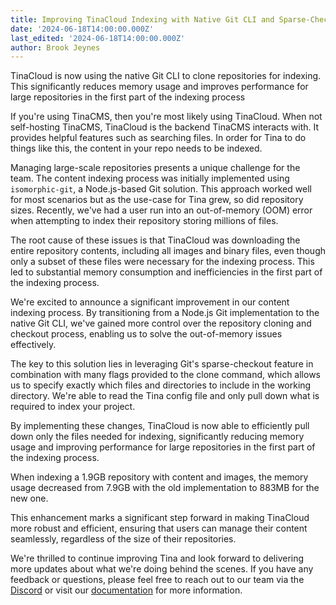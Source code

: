 ```yaml
---
title: Improving TinaCloud Indexing with Native Git CLI and Sparse-Checkout
date: '2024-06-18T14:00:00.000Z'
last_edited: '2024-06-18T14:00:00.000Z'
author: Brook Jeynes
---
```


TinaCloud is now using the native Git CLI to clone repositories for indexing. This significantly reduces memory usage and improves performance for large repositories in the first part of the indexing process

If you're using TinaCMS, then you're most likely using TinaCloud. When not self-hosting TinaCMS, TinaCloud is the backend TinaCMS interacts with. It provides helpful features such as searching files. In order for Tina to do things like this, the content in your repo needs to be indexed.

Managing large-scale repositories presents a unique challenge for the team. The content indexing process was initially implemented using `isomorphic-git`, a Node.js-based Git solution. This approach worked well for most scenarios but as the use-case for Tina grew, so did repository sizes. Recently, we've had a user run into an out-of-memory (OOM) error when attempting to index their repository storing millions of files.

The root cause of these issues is that TinaCloud was downloading the entire repository contents, including all images and binary files, even though only a subset of these files were necessary for the indexing process. This led to substantial memory consumption and inefficiencies in the first part of the indexing process.

We're excited to announce a significant improvement in our content indexing process. By transitioning from a Node.js Git implementation to the native Git CLI, we've gained more control over the repository cloning and checkout process, enabling us to solve the out-of-memory issues effectively.

The key to this solution lies in leveraging Git's sparse-checkout feature in combination with many flags provided to the clone command, which allows us to specify exactly which files and directories to include in the working directory. We're able to read the Tina config file and only pull down what is required to index your project.

By implementing these changes, TinaCloud is now able to efficiently pull down only the files needed for indexing, significantly reducing memory usage and improving performance for large repositories in the first part of the indexing process.

When indexing a 1.9GB repository with content and images, the memory usage decreased from 7.9GB with the old implementation to 883MB for the new one.

This enhancement marks a significant step forward in making TinaCloud more robust and efficient, ensuring that users can manage their content seamlessly, regardless of the size of their repositories.

We're thrilled to continue improving Tina and look forward to delivering more updates about what we're doing behind the scenes. If you have any feedback or questions, please feel free to reach out to our team via the [Discord](https://discord.com/invite/zumN63Ybpf) or visit our [documentation](https://tinacms.org/docs) for more information.

